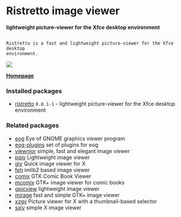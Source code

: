 # Ristretto image viewer

__lightweight picture-viewer for the Xfce desktop environment__

```

Ristretto is a fast and lightweight picture-viewer for the Xfce desktop
environment.

```

[![](https://screenshots.debian.net/thumbnail-with-version/ristretto/9001)](https://screenshots.debian.net/screenshot-with-version/ristretto/9001)



**[Homepage](http://goodies.xfce.org/)**

### Installed packages

* [ristretto](https://packages.debian.org/stretch/ristretto) `0.8.1-1` - lightweight picture-viewer for the Xfce desktop environment

### Related packages

 * [eog](https://packages.debian.org/stretch/eog) Eye of GNOME graphics viewer program
 * [eog-plugins](https://packages.debian.org/stretch/eog-plugins) set of plugins for eog
 * [viewnior](https://packages.debian.org/stretch/viewnior) simple, fast and elegant image viewer
 * [pqiv](https://packages.debian.org/stretch/pqiv) Lightweight image viewer
 * [qiv](https://packages.debian.org/stretch/qiv) Quick image viewer for X
 * [feh](https://packages.debian.org/stretch/feh) imlib2 based image viewer
 * [comix](https://packages.debian.org/stretch/comix) GTK Comic Book Viewer
 * [mcomix](https://packages.debian.org/stretch/mcomix) GTK+ image viewer for comic books
 * [gpicview](https://packages.debian.org/stretch/gpicview) lightweight image viewer
 * [mirage](https://packages.debian.org/stretch/mirage) fast and simple GTK+ image viewer
 * [xzgv](https://packages.debian.org/stretch/xzgv) Picture viewer for X with a thumbnail-based selector
 * [sxiv](https://packages.debian.org/stretch/sxiv) simple X image viewer
